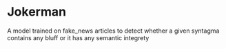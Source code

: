 # Jokerman
A model trained on fake_news articles to detect whether a given syntagma contains any bluff or it has any semantic integrety
